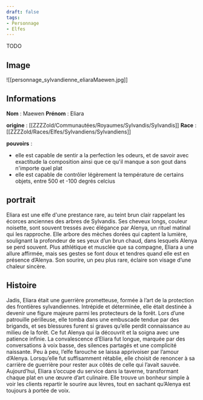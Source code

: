 ```yaml
---
draft: false
tags:
- Personnage
- Elfes
---
```

TODO
## Image

![[personnage_sylvandienne_eliaraMaewen.jpg]]

## Informations
**Nom** : Maewen
**Prénom** : Eliara

**origine** : [[ZZZZold/Communautées/Royaumes/Sylvandis/Sylvandis]]
**Race** : [[ZZZZold/Races/Elfes/Sylvandiens/Sylvandiens]]

**pouvoirs** : 
- elle est capable de sentir a la perfection les odeurs, et de savoir avec exactitude la composition ainsi que ce qu'il manque a son gout dans n'importe quel plat
- elle est capable de contrôler légèrement la température de certains objets, entre 500 et -100 degrés celcius

## portrait

Eliara est une elfe d'une prestance rare, au teint brun clair rappelant les écorces anciennes des arbres de Sylvandis. Ses cheveux longs, couleur noisette, sont souvent tressés avec élégance par Alenya, un rituel matinal qui les rapproche. Elle arbore des mèches dorées qui captent la lumière, soulignant la profondeur de ses yeux d’un brun chaud, dans lesquels Alenya se perd souvent. Plus athlétique et musclée que sa compagne, Eliara a une allure affirmée, mais ses gestes se font doux et tendres quand elle est en présence d’Alenya. Son sourire, un peu plus rare, éclaire son visage d’une chaleur sincère.

## Histoire 
  
  Jadis, Eliara était une guerrière prometteuse, formée à l’art de la protection des frontières sylvandiennes. Intrépide et déterminée, elle était destinée à devenir une figure majeure parmi les protecteurs de la forêt. Lors d’une patrouille périlleuse, elle tomba dans une embuscade tendue par des brigands, et ses blessures furent si graves qu’elle perdit connaissance au milieu de la forêt. Ce fut Alenya qui la découvrit et la soigna avec une patience infinie. La convalescence d’Eliara fut longue, marquée par des conversations à voix basse, des silences partagés et une complicité naissante. Peu à peu, l’elfe farouche se laissa apprivoiser par l’amour d’Alenya. Lorsqu’elle fut suffisamment rétablie, elle choisit de renoncer à sa carrière de guerrière pour rester aux côtés de celle qui l’avait sauvée. Aujourd’hui, Eliara s’occupe du service dans la taverne, transformant chaque plat en une œuvre d’art culinaire. Elle trouve un bonheur simple à voir les clients repartir le sourire aux lèvres, tout en sachant qu’Alenya est toujours à portée de voix.